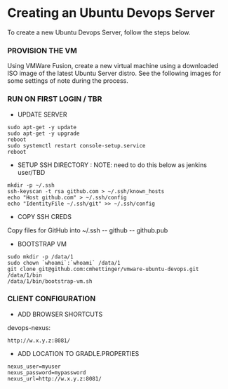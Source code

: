 # Creating an Ubuntu Devops Server

To create a new Ubuntu Devops Server, follow the steps below.

### PROVISION THE VM

Using VMWare Fusion, create a new virtual machine using a downloaded ISO image
of the latest Ubuntu Server distro.  See the following images for some settings of
note during the process.

### RUN ON FIRST LOGIN / TBR

* UPDATE SERVER

~~~
sudo apt-get -y update
sudo apt-get -y upgrade
reboot
sudo systemctl restart console-setup.service
reboot
~~~

* SETUP SSH DIRECTORY : NOTE: need to do this below as jenkins user/TBD
~~~
mkdir -p ~/.ssh
ssh-keyscan -t rsa github.com > ~/.ssh/known_hosts
echo "Host github.com" > ~/.ssh/config
echo "IdentityFile ~/.ssh/git" >> ~/.ssh/config
~~~

* COPY SSH CREDS

Copy files for GitHub into ~/.ssh
  -- github
  -- github.pub

* BOOTSTRAP VM

~~~
sudo mkdir -p /data/1
sudo chown `whoami`:`whoami` /data/1
git clone git@github.com:cmhettinger/vmware-ubuntu-devops.git /data/1/bin
/data/1/bin/bootstrap-vm.sh
~~~

### CLIENT CONFIGURATION

* ADD BROWSER SHORTCUTS

devops-nexus:
~~~
http://w.x.y.z:8081/
~~~

* ADD LOCATION TO GRADLE.PROPERTIES

~~~
nexus_user=myuser
nexus_password=mypassword
nexus_url=http://w.x.y.z:8081/
~~~
